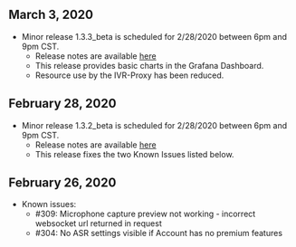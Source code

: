 ## March 3, 2020
* Minor release 1.3.3_beta is scheduled for 2/28/2020 between 6pm and 9pm CST.
  * Release notes are available [here](https://raw.githubusercontent.com/voicegain/platform/master/RELEASE.md)
  * This release provides basic charts in the Grafana Dashboard.
  * Resource use by the IVR-Proxy has been reduced.

## February 28, 2020
* Minor release 1.3.2_beta is scheduled for 2/28/2020 between 6pm and 9pm CST.
  * Release notes are available [here](https://raw.githubusercontent.com/voicegain/platform/master/RELEASE.md)
  * This release fixes the two Known Issues listed below.

## February 26, 2020
* Known issues:
  * #309: Microphone capture preview not working - incorrect websocket url returned in request 
  * #304: No ASR settings visible if Account has no premium features

